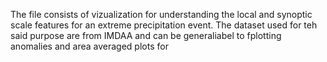 The file consists of vizualization for understanding the local and synoptic scale features for an extreme precipitation event. The dataset used for teh said purpose are from IMDAA and can be generaliabel to fplotting anomalies and area averaged plots for 

